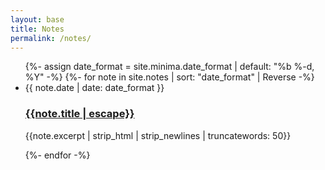 ```yaml
---
layout: base
title: Notes
permalink: /notes/
---
```


<ul class="post-list">
{%- assign date_format = site.minima.date_format | default: "%b %-d, %Y" -%}
{%- for note in site.notes | sort: "date_format" | Reverse -%}
<li>
<span class="post-meta">{{ note.date | date: date_format }}</span>
<h3><a class="post-link" href="{{note.url}}">{{note.title | escape}}</a></h3>
<p>{{note.excerpt | strip_html | strip_newlines | truncatewords: 50}}</p>
</li>
{%- endfor -%}
</ul>